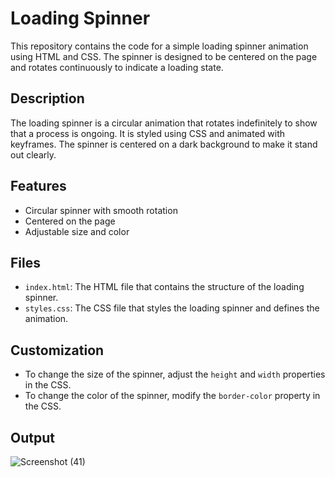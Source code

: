 # Loading Spinner

This repository contains the code for a simple loading spinner animation using HTML and CSS. The spinner is designed to be centered on the page and rotates continuously to indicate a loading state.

## Description

The loading spinner is a circular animation that rotates indefinitely to show that a process is ongoing. It is styled using CSS and animated with keyframes. The spinner is centered on a dark background to make it stand out clearly.

## Features

- Circular spinner with smooth rotation
- Centered on the page
- Adjustable size and color

## Files

- `index.html`: The HTML file that contains the structure of the loading spinner.
- `styles.css`: The CSS file that styles the loading spinner and defines the animation.

## Customization

- To change the size of the spinner, adjust the `height` and `width` properties in the CSS.
- To change the color of the spinner, modify the `border-color` property in the CSS.

## Output

![Screenshot (41)](https://github.com/abdulwasaeee/Loading-Spinner/assets/162667028/3a98c8ee-5761-4307-b6b6-535cde29fbfd)

  

